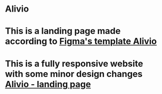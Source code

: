 # Alivio
# This is a landing page made according to [Figma's template Alivio](https://www.figma.com/file/ZRT1lTxs8KQtlbvl33dMRb/alivio-landing-page-for-figma?type=design&node-id=0-1&mode=design)
# This is a fully responsive website with some minor design changes [Alivio - landing page](https://evghenias.github.io/Alivio/)
